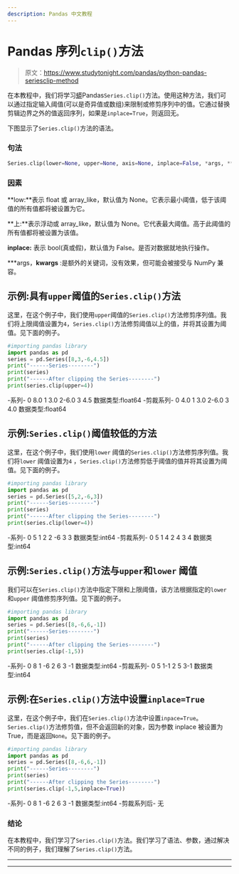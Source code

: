 ```yaml
---
description: Pandas 中文教程
---
```


# Pandas 序列`clip()`方法

> 原文：<https://www.studytonight.com/pandas/python-pandas-seriesclip-method>

在本教程中，我们将学习[蟒](https://studytonight.com/python/getting-started-with-python)Pandas`Series.clip()`方法。使用这种方法，我们可以通过指定输入阈值(可以是奇异值或数组)来限制或修剪序列中的值。它通过替换剪辑边界之外的值返回序列，如果是`inplace=True`，则返回无。

下图显示了`Series.clip()`方法的语法。

### 句法

```py
Series.clip(lower=None, upper=None, axis=None, inplace=False, *args, **kwargs)
```

### 因素

**low:**表示 float 或 array_like，默认值为 None。它表示最小阈值，低于该阈值的所有值都将被设置为它。

**上:**表示浮动或 array_like，默认值为 None。它代表最大阈值。高于此阈值的所有值都将被设置为该值。

**inplace:** 表示 bool(真或假)，默认值为 False。是否对数据就地执行操作。

***args，**kwargs** :是额外的关键词，没有效果，但可能会被接受与 NumPy 兼容。

## 示例:具有`upper`阈值的`Series.clip()`方法

这里，在这个例子中，我们使用`upper`阈值的`Series.clip()`方法修剪序列值。我们将上限阈值设置为`4`，`Series.clip()`方法修剪阈值以上的值，并将其设置为阈值。见下面的例子。

```py
#importing pandas library
import pandas as pd
series = pd.Series([8,3,-6,4.5])
print("------Series--------")
print(series)
print("------After clipping the Series--------")
print(series.clip(upper=4))
```

-系列-
0 8.0
1 3.0
2-6.0
3 4.5
数据类型:float64
-剪裁系列-
0 4.0
1 3.0
2-6.0
3 4.0
数据类型:float64

## 示例:`Series.clip()`阈值较低的方法

这里，在这个例子中，我们使用`lower` 阈值的`Series.clip()`方法修剪序列值。我们将`lower` 阈值设置为`4` ，`Series.clip()`方法修剪低于阈值的值并将其设置为阈值。见下面的例子。

```py
#importing pandas library
import pandas as pd
series = pd.Series([5,2,-6,3])
print("------Series--------")
print(series)
print("------After clipping the Series--------")
print(series.clip(lower=4))
```

-系列-
0 5
1 2
2 -6
3 3
数据类型:int64
-剪裁系列-
0 5
1 4
2 4
3 4
数据类型:int64

## 示例:`Series.clip()`方法与`upper`和`lower` 阈值

我们可以在`Series.clip()`方法中指定下限和上限阈值，该方法根据指定的`lower` 和`upper` 阈值修剪序列值。见下面的例子。

```py
#importing pandas library
import pandas as pd
series = pd.Series([8,-6,6,-1])
print("------Series--------")
print(series)
print("------After clipping the Series--------")
print(series.clip(-1,5))
```

-系列-
0 8
1 -6
2 6
3 -1
数据类型:int64
-剪裁系列-
0 5
1-1
2 5
3-1
数据类型:int64

## 示例:在`Series.clip()`方法中设置`inplace=True`

这里，在这个例子中，我们在`Series.clip()`方法中设置`inpace=True`。`Series.clip()`方法修剪值，但不会返回新的对象，因为参数 inplace 被设置为 True，而是返回`None`。见下面的例子。

```py
#importing pandas library
import pandas as pd
series = pd.Series([8,-6,6,-1])
print("------Series--------")
print(series)
print("------After clipping the Series--------")
print(series.clip(-1,5,inplace=True))
```

-系列-
0 8
1 -6
2 6
3 -1
数据类型:int64
-剪裁系列后-
无

### 结论

在本教程中，我们学习了`Series.clip()`方法。我们学习了语法、参数，通过解决不同的例子，我们理解了`Series.clip()`方法。

* * *

* * *